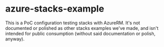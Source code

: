 # azure-stacks-example

This is a PoC configuration testing stacks with AzureRM. It's not documented or polished as other
stacks examples we've made, and isn't intended for public consumption (without said documentation or
polish, anyway).
